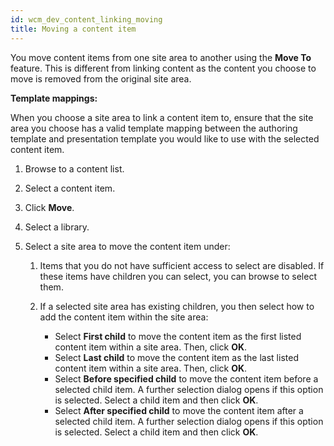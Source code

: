 ```yaml
---
id: wcm_dev_content_linking_moving
title: Moving a content item
---
```





You move content items from one site area to another using the **Move To** feature. This is different from linking content as the content you choose to move is removed from the original site area.

**Template mappings:**

When you choose a site area to link a content item to, ensure that the site area you choose has a valid template mapping between the authoring template and presentation template you would like to use with the selected content item.

1.  Browse to a content list.

2.  Select a content item.

3.  Click **Move**.

4.  Select a library.

5.  Select a site area to move the content item under:

    1.  Items that you do not have sufficient access to select are disabled. If these items have children you can select, you can browse to select them.

    2.  If a selected site area has existing children, you then select how to add the content item within the site area:

        -   Select **First child** to move the content item as the first listed content item within a site area. Then, click **OK**.
        -   Select **Last child** to move the content item as the last listed content item within a site area. Then, click **OK**.
        -   Select **Before specified child** to move the content item before a selected child item. A further selection dialog opens if this option is selected. Select a child item and then click **OK**.
        -   Select **After specified child** to move the content item after a selected child item. A further selection dialog opens if this option is selected. Select a child item and then click **OK**.

